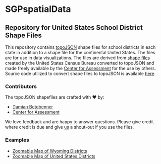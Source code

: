 SGPspatialData
==============

Repository for United States School District Shape Files
-------------------------------------------------------------
This repository contains [topoJSON](https://github.com/topojson/topojson) shape files for school districts in each state in addition to a shape
file for the continental United States. The files are for use in data visualizations. The files are derived from
[shape files](https://www.census.gov/did/www/schooldistricts/) created by the United States Census Bureau converted to topoJSON and made freely
available by the [Center for Assessment](https://github.com/CenterForAssessment) for the use by others. Source code utilized to convert shape files to topoJSON is available [here](https://github.com/CenterForAssessment/SGPspatialData/blob/master/Shape_Files/District_Creation.R).

### Contributors

The topoJSON shapefiles are crafted with :heart: by:

* [Damian Betebenner](https://github.com/dbetebenner)
* [Center for Assessment](https://github.com/CenterForAssessment)


We love feedback and are happy to answer questions. Please give credit where credit is due and give [us](https://github.com/CenterforAssessment) a shout-out if you use the files.

### Examples

* [Zoomable Map of Wyoming Districts](http://bl.ocks.org/dbetebenner/dc95803c61970d4282e620b83ff2964a)
* [Zoomable Map of United States Districts](http://bl.ocks.org/dbetebenner/36bdacea6be36c227dd45d7a6912ed02)
